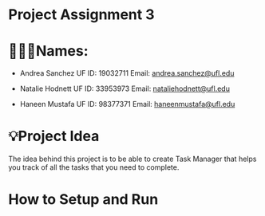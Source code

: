 # Project Assignment 3
# **🧍🏻‍♀️Names:**
- Andrea Sanchez
UF ID: 19032711
Email: andrea.sanchez@ufl.edu

- Natalie Hodnett
UF ID: 33953973
Email: nataliehodnett@ufl.edu

- Haneen Mustafa
UF ID: 98377371
Email: haneenmustafa@ufl.edu

# **💡Project Idea**
The idea behind this project is to be able to create Task Manager that helps you track of all the tasks that you need to complete. 
# **How to Setup and Run**
